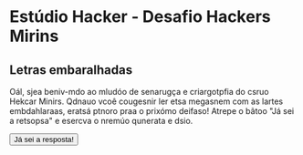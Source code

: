 # Estúdio Hacker - Desafio Hackers Mirins

## Letras embaralhadas

Oál, sjea beniv-mdo ao mludóo de senarugça e criargotpfia do csruo Hekcar Minirs. Qdnauo vcoê cougesnir ler etsa megasnem com as lartes embdahlaraas, eratsá ptnoro praa o prixómo deifaso! Atrepe o bãtoo "Já sei a retsopsa" e esercva o nremúo qunerata e dsio.

<button onclick='
  var resposta = prompt("Qual é o número?");
  if (resposta == 42) {
    alert("Parabéns! Vamos para o próximo desafio!");
    window.location.href="Leet";
  } else {
    alert("Resposta errada. Tente novamente.");
  }
'>Já sei a resposta!</button>
